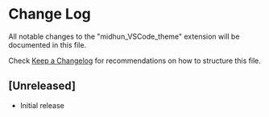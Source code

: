 # Change Log

All notable changes to the "midhun_VSCode_theme" extension will be documented in this file.

Check [Keep a Changelog](http://keepachangelog.com/) for recommendations on how to structure this file.

## [Unreleased]

- Initial release
